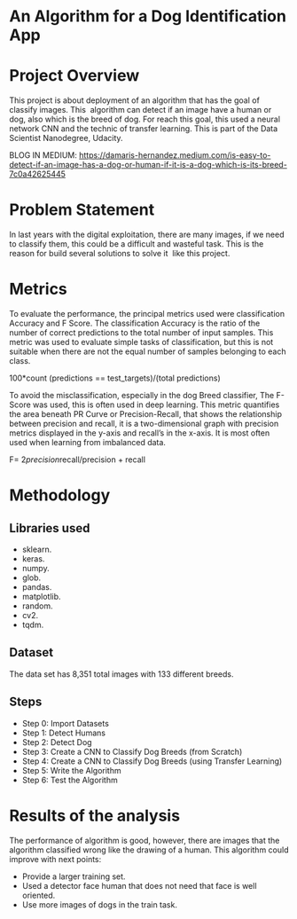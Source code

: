 # An Algorithm for a Dog Identification App

# Project Overview

This project is about deployment of an algorithm that has the goal of classify images. This  algorithm can detect if an image have a human or dog, also which is the breed of dog. For reach this goal, this used a neural network CNN and the technic of transfer learning. This is part of the Data Scientist Nanodegree, Udacity. 

BLOG IN MEDIUM: https://damaris-hernandez.medium.com/is-easy-to-detect-if-an-image-has-a-dog-or-human-if-it-is-a-dog-which-is-its-breed-7c0a42625445

# Problem Statement

In last years with the digital exploitation, there are many images, if we need to classify them, this could be a difficult and wasteful task. This is the reason for build several solutions to solve it  like this project.

# Metrics

To evaluate the performance, the principal metrics used were classification Accuracy and F Score. The classification Accuracy is the ratio of the number of correct predictions to the total number of input samples. This metric was used to evaluate simple tasks of classification, but this is not suitable when there are not the equal number of samples belonging to each class.

100*count (predictions == test_targets)/(total predictions)

To avoid the misclassification, especially in the dog Breed classifier, The F-Score was used, this is often used in deep learning. This metric quantifies the area beneath PR Curve or Precision-Recall, that shows the relationship between precision and recall, it is a two-dimensional graph with precision metrics displayed in the y-axis and recall’s in the x-axis. It is most often used when learning from imbalanced data.

F= 2*precision*recall/precision + recall

# Methodology

## Libraries used

- sklearn.
- keras.
- numpy.
- glob.
- pandas.
- matplotlib.
- random.
- cv2.
- tqdm.

## Dataset

The data set has 8,351 total images with 133 different breeds. 

## Steps

- Step 0: Import Datasets
- Step 1: Detect Humans
- Step 2: Detect Dog
- Step 3: Create a CNN to Classify Dog Breeds (from Scratch)
- Step 4: Create a CNN to Classify Dog Breeds (using Transfer Learning)
- Step 5: Write the Algorithm
- Step 6: Test the Algorithm

# Results of the analysis

The performance of algorithm is good, however, there are images that the algorithm classified wrong like the drawing of a human. This algorithm could improve with next points:

- Provide a larger training set. 
- Used a detector face human that does not need that face is well oriented. 
- Use more images of dogs in the train task.

